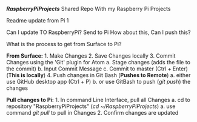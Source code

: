 ***RaspberryPiProjects***
Shared Repo With my Raspberry Pi Projects

Readme update from Pi 1

Can I update TO RaspberryPi? Send to Pi
How about this, Can I push this?



What is the process to get from Surface to Pi?

**From Surface:**
    1. Make Changes
    2. Save Changes locally
    3. Commit Changes using the 'Git' plugin for Atom
        a. Stage changes (adds the file to the commit)
        b. Input Commit Message
        c. Commit to master (Ctrl + Enter) (**This is locally**)
    4. Push changes in Git Bash (**Pushes to Remote**)
        a. either use GitHub desktop app (Ctrl + P)
        b. or use GitBash to push (*git push*) the changes

**Pull changes to Pi:**
    1. In command Line Interface, pull all Changes
        a. cd to repository "RaspberryPiProjects" (*cd ~/RaspberryPiProjects*)
        a. use command *git pull* to pull in Changes
    2. Confirm changes are updated
